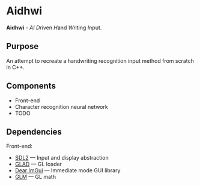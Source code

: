 # Aidhwi

**Aidhwi** - *AI* *D*riven *H*and *W*riting *I*nput.

## Purpose
An attempt to recreate a handwriting recognition input method from scratch in C++.

## Components
- Front-end
- Character recognition neural network
- TODO

## Dependencies
Front-end:
- [SDL2](https://libsdl.org/) &mdash; Input and display abstraction
- [GLAD](https://glad.dav1d.de/) &mdash; GL loader
- [Dear ImGui](https://github.com/ocornut/imgui) &mdash; Immediate mode GUI library
- [GLM](https://github.com/g-truc/glm) &mdash; GL math
